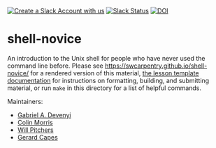 [![Create a Slack Account with us](https://img.shields.io/badge/Create_Slack_Account-The_Carpentries-071159.svg)](https://swc-slack-invite.herokuapp.com/) 
[![Slack Status](https://img.shields.io/badge/Slack_Channel-swc--shell-E01563.svg)](https://swcarpentry.slack.com/messages/C9X3XTHJ8) 
[![DOI](https://zenodo.org/badge/DOI/10.5281/zenodo.3266823.svg)](https://doi.org/10.5281/zenodo.3266823)

shell-novice
============

An introduction to the Unix shell for people who have never used the command line before.
Please see <https://swcarpentry.github.io/shell-novice/> for a rendered version of this material,
[the lesson template documentation][lesson-example]
for instructions on formatting, building, and submitting material,
or run `make` in this directory for a list of helpful commands.

Maintainers:

* [Gabriel A. Devenyi][devenyi_gabriel]
* [Colin Morris][colin_morris]
* [Will Pitchers][will_pitchers]
* [Gerard Capes][gerard_capes]

[devenyi_gabriel]: http://software-carpentry.org/team/#devenyi_gabriel
[colin_morris]: https://github.com/colinmorris
[will_pitchers]: https://software-carpentry.org/team/#pitchers_w
[gerard_capes]: https://carpentries.org/instructors/#capes_gerard
[lesson-example]: https://carpentries.github.io/lesson-example/

